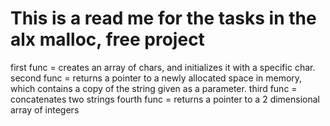 This is a read me for the tasks in the alx malloc, free project
=======================================================================================
first func = creates an array of chars, and initializes it with a specific char.
second func =  returns a pointer to a newly allocated space in memory, which contains a copy of the string given as a parameter.
third func = concatenates two strings
fourth func =  returns a pointer to a 2 dimensional array of integers
